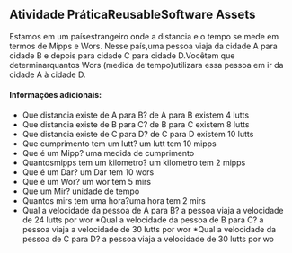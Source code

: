 ## Atividade PráticaReusableSoftware Assets
Estamos em um paísestrangeiro onde a distancia e o tempo se mede em termos de Mipps e Wors. Nesse país,uma pessoa viaja da cidade A para cidade B e depois para cidade C para cidade D.Vocêtem que determinarquantos Wors (medida de tempo)utilizara essa pessoa em ir da cidade A à cidade D.


#### Informações adicionais:

* Que distancia existe de A para B?
de A para B existem 4 lutts
* Que distancia existe de B para C?
de B para C existem 8 lutts
* Que distancia existe de C para D?
de C para D existem 10 lutts
* Que cumprimento tem um lutt?
um lutt tem 10 mipps
* Que é um Mipp?
uma medida de cumprimento
* Quantosmipps tem um kilometro?
um kilometro tem 2 mipps
* Que é um Dar?
um Dar tem 10 wors
* Que é um Wor?
um wor tem 5 mirs
* Que um Mir?
unidade de tempo
* Quantos mirs tem uma hora?uma hora tem 2 mirs
* Qual a velocidade da pessoa de A para B?
a pessoa viaja a velocidade de 24 lutts por wor
*Qual a velocidade da pessoa de B para C?
a pessoa viaja a velocidade de 30 lutts por wor
*Qual a velocidade da pessoa de C para D?
a pessoa viaja a velocidade de 30 lutts por wo
